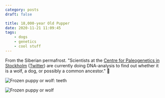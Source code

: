 ```yaml
---
category: posts
draft: false

title: 18,000-year Old Pupper
date: 2020-11-21 11:09:45
tags:
    - dogs
    - genetics
    - cool stuff
---
```


From the Siberian permafrost. "Scientists at the [Centre for Paleogenetics in Stockholm](http://palaeogenetics.com/) ([Twitter](https://twitter.com/CpgSthlm)) are currently doing DNA-analysis to find out whether it is a wolf, a dog, or possibly a common ancestor." 🐾

![Frozen puppy or wolf: teeth](/misc/f/frozen-pup-2.jpg)

![Frozen puppy or wolf](/misc/f/frozen-pup-1.jpg)

